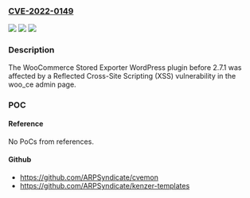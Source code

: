 ### [CVE-2022-0149](https://cve.mitre.org/cgi-bin/cvename.cgi?name=CVE-2022-0149)
![](https://img.shields.io/static/v1?label=Product&message=WooCommerce%20%E2%80%93%20Store%20Exporter&color=blue)
![](https://img.shields.io/static/v1?label=Version&message=2.7.1%3C%202.7.1%20&color=brighgreen)
![](https://img.shields.io/static/v1?label=Vulnerability&message=CWE-79%20Cross-site%20Scripting%20(XSS)&color=brighgreen)

### Description

The WooCommerce Stored Exporter WordPress plugin before 2.7.1 was affected by a Reflected Cross-Site Scripting (XSS) vulnerability in the woo_ce admin page.

### POC

#### Reference
No PoCs from references.

#### Github
- https://github.com/ARPSyndicate/cvemon
- https://github.com/ARPSyndicate/kenzer-templates

